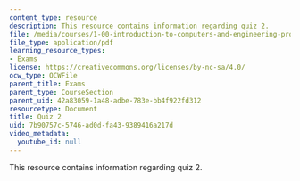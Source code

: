 ```yaml
---
content_type: resource
description: This resource contains information regarding quiz 2.
file: /media/courses/1-00-introduction-to-computers-and-engineering-problem-solving-spring-2012/7b90757c5746ad0dfa439389416a217d_MIT1_00S12_Quiz2_S10.pdf
file_type: application/pdf
learning_resource_types:
- Exams
license: https://creativecommons.org/licenses/by-nc-sa/4.0/
ocw_type: OCWFile
parent_title: Exams
parent_type: CourseSection
parent_uid: 42a83059-1a48-adbe-783e-bb4f922fd312
resourcetype: Document
title: Quiz 2
uid: 7b90757c-5746-ad0d-fa43-9389416a217d
video_metadata:
  youtube_id: null
---
```

This resource contains information regarding quiz 2.